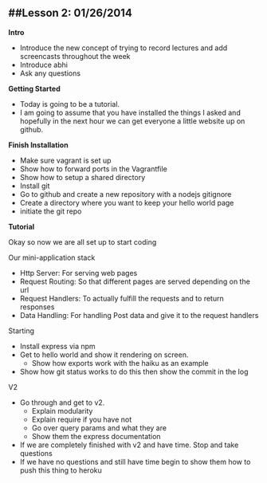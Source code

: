 ##Lesson 2: 01/26/2014
---
**Intro**

* Introduce the new concept of trying to record lectures and add screencasts throughout the week
* Introduce abhi
* Ask any questions

**Getting Started**

* Today is going to be a tutorial. 
* I am going to assume that you have installed the things I asked and hopefully in the next hour we can get everyone a little website up on github.

**Finish Installation**

* Make sure vagrant is set up
* Show how to forward ports in the Vagrantfile
* Show how to setup a shared directory
* Install git
* Go to github and create a new repository with a nodejs gitignore
* Create a directory where you want to keep your hello world page
* initiate the git repo


**Tutorial**

Okay so now we are all set up to start coding

Our mini-application stack

* Http Server: For serving web pages
* Request Routing: So that different pages are served depending on the url
* Request Handlers: To actually fulfill the requests and to return responses
* Data Handling: For handling Post data and give it to the request handlers

Starting

* Install express via npm
* Get to hello world and show it rendering on screen. 
	* Show how exports work with the haiku as an example
* Show how git status works to do this then show the commit in the log

V2

* Go through and get to v2.
	* Explain modularity
	* Explain require if you have not
	* Go over query params and what they are
	* Show them the express documentation
* If we are completely finished with v2 and have time. Stop and take questions
* If we have no questions and still have time begin to show them how to push this thing to heroku